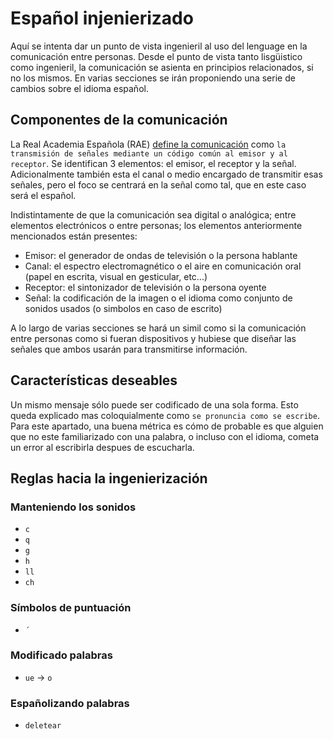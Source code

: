 # Español injenierizado

Aquí se intenta dar un punto de vista ingenieril al uso del lenguage en la comunicación entre personas. Desde el punto de vista tanto lisgüistico como ingenieril, la comunicación se asienta en principios relacionados, si no los mismos. En varias secciones se irán proponiendo una serie de cambios sobre el idioma español.

## Componentes de la comunicación

La Real Academia Española (RAE) [define la comunicación](https://dle.rae.es/comunicaci%C3%B3n) como `la transmisión de señales mediante un código común al emisor y al receptor`. Se identifican 3 elementos: el emisor, el receptor y la señal. Adicionalmente también esta el canal o medio encargado de transmitir esas señales, pero el foco se centrará en la señal como tal, que en este caso será el español.

Indistintamente de que la comunicación sea digital o analógica; entre elementos electrónicos o entre personas; los elementos anteriormente mencionados están presentes:
* Emisor: el generador de ondas de televisión o la persona hablante
* Canal: el espectro electromagnético o el aire en comunicación oral (papel en escrita, visual en gesticular, etc...)
* Receptor: el sintonizador de televisión o la persona oyente
* Señal: la codificación de la imagen o el idioma como conjunto de sonidos usados (o simbolos en caso de escrito)

A lo largo de varias secciones se hará un simil como si la comunicación entre personas como si fueran dispositivos y hubiese que diseñar las señales que ambos usarán para transmitirse información.

## Características deseables

Un mismo mensaje sólo puede ser codificado de una sola forma. Esto queda explicado mas coloquialmente como `se pronuncia como se escribe`. Para este apartado, una buena métrica es cómo de probable es que alguien que no este familiarizado con una palabra, o incluso con el idioma, cometa un error al escribirla despues de escucharla.

## Reglas hacia la ingenierización

### Manteniendo los sonidos

* `c`
* `q`
* `g`
* `h`
* `ll`
* `ch`

### Símbolos de puntuación

* `´`

### Modificado palabras

* `ue` -> `o`

### Españolizando palabras

* `deletear`
